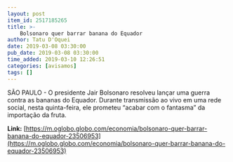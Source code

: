 ```yaml
---
layout: post
item_id: 2517185265
title: >-
    Bolsonaro quer barrar banana do Equador
author: Tatu D'Oquei
date: 2019-03-08 03:30:00
pub_date: 2019-03-08 03:30:00
time_added: 2019-03-10 12:26:51
categories: [avisamos]
tags: []
---
```


SÃO PAULO - O presidente Jair Bolsonaro resolveu lançar uma guerra contra as bananas do Equador. Durante transmissão ao vivo em uma rede social, nesta quinta-feira, ele prometeu “acabar com o fantasma” da importação da fruta.

**Link:** [https://m.oglobo.globo.com/economia/bolsonaro-quer-barrar-banana-do-equador-23506953](https://m.oglobo.globo.com/economia/bolsonaro-quer-barrar-banana-do-equador-23506953)

